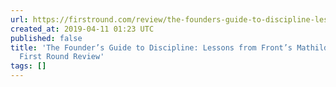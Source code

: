 ```yaml
---
url: https://firstround.com/review/the-founders-guide-to-discipline-lessons-from-fronts-mathilde-collin/
created_at: 2019-04-11 01:23 UTC
published: false
title: 'The Founder’s Guide to Discipline: Lessons from Front’s Mathilde Collin |
  First Round Review'
tags: []
---
```



